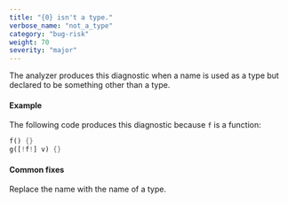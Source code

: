 ```yaml
---
title: "{0} isn't a type."
verbose_name: "not_a_type"
category: "bug-risk"
weight: 70
severity: "major"
---
```

The analyzer produces this diagnostic when a name is used as a type but
declared to be something other than a type.

#### Example

The following code produces this diagnostic because `f` is a function:

```dart
f() {}
g([!f!] v) {}
```

#### Common fixes

Replace the name with the name of a type.
